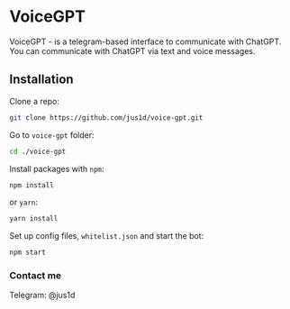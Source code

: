 # VoiceGPT

VoiceGPT - is a telegram-based interface to communicate with ChatGPT. You can communicate with ChatGPT via text and voice messages.

## Installation

Clone a repo:

```bash
git clone https://github.com/jus1d/voice-gpt.git
```

Go to `voice-gpt` folder:

```bash
cd ./voice-gpt
```

Install packages with `npm`:

```bash
npm install
```

or `yarn`:

```bash
yarn install
```

Set up config files, `whitelist.json` and start the bot:

```bash
npm start
```

### Contact me

Telegram: @jus1d
